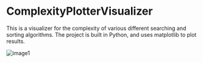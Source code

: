 # ComplexityPlotterVisualizer
This is a visualizer for the complexity of various different searching and sorting algorithms. The project is built in Python, and uses matplotlib to plot results.

![image1](https://user-images.githubusercontent.com/59344613/75643380-d324f900-5c0c-11ea-9e78-b4e562a2b4a0.jpeg)
